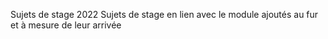 Sujets de stage 2022
Sujets de stage en lien avec le module ajoutés au fur et à mesure de leur arrivée